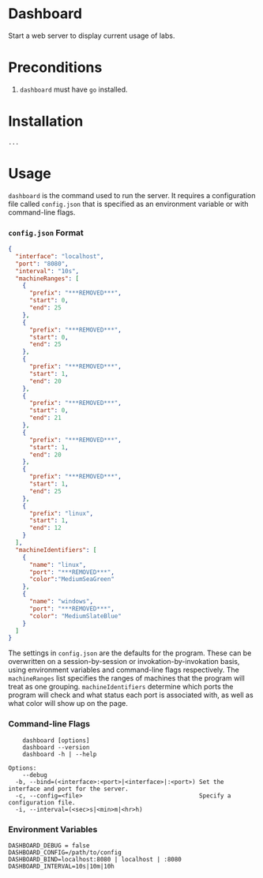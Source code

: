 # Dashboard

Start a web server to display current usage of labs.

# Preconditions
1. `dashboard` must have `go` installed.

# Installation
`...`





# Usage
`dashboard` is the command used to run the server. It requires a configuration file called `config.json` that is specified
as an environment variable or with command-line flags.


### `config.json` Format

```json
{
  "interface": "localhost",
  "port": "8080",
  "interval": "10s",
  "machineRanges": [
    {
      "prefix": "***REMOVED***",
      "start": 0,
      "end": 25
    },
    {
      "prefix": "***REMOVED***",
      "start": 0,
      "end": 25
    },
    {
      "prefix": "***REMOVED***",
      "start": 1,
      "end": 20
    },
    {
      "prefix": "***REMOVED***",
      "start": 0,
      "end": 21
    },
    {
      "prefix": "***REMOVED***",
      "start": 1,
      "end": 20
    },
    {
      "prefix": "***REMOVED***",
      "start": 1,
      "end": 25
    },
    {
      "prefix": "linux",
      "start": 1,
      "end": 12
    }
  ],
  "machineIdentifiers": [
    {
      "name": "linux",
      "port": "***REMOVED***",
      "color":"MediumSeaGreen"
    },
    {
      "name": "windows",
      "port": "***REMOVED***",
      "color": "MediumSlateBlue"
    }
  ]
}
```

The settings in `config.json` are the defaults for the program. These can be overwritten on a session-by-session or invokation-by-invokation
basis, using environment variables and command-line flags respectively. The `machineRanges` list specifies the ranges of machines that the
program will treat as one grouping. `machineIdentifiers` determine which ports the program will check and what status each port is associated with,
as well as what color will show up on the page.

### Command-line Flags
```
	dashboard [options]
	dashboard --version
	dashboard -h | --help

Options:
	--debug
  -b, --bind=(<interface>:<port>|<interface>|:<port>) Set the interface and port for the server.
  -c, --config=<file>                                 Specify a configuration file.
  -i, --interval=(<sec>s|<min>m|<hr>h)
```

### Environment Variables
```
DASHBOARD_DEBUG = false
DASHBOARD_CONFIG=/path/to/config
DASHBOARD_BIND=localhost:8080 | localhost | :8080
DASHBOARD_INTERVAL=10s|10m|10h
```

